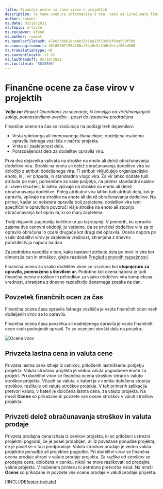 ```yaml
---
title: Finančne ocene za čase virov v projektih
description: Ta tema vsebuje informacije o tem, kako se izračunajo finančne ocene za čas.
author: rumant
ms.date: 03/19/2021
ms.topic: article
ms.reviewer: kfend
ms.author: rumant
ms.openlocfilehash: e79e33da618c4ab32b1ba13f33e50f60a550ff0b
ms.sourcegitcommit: 40f68387f594180af64a5e5c748b6efa188bd300
ms.translationtype: HT
ms.contentlocale: sl-SI
ms.lasthandoff: 05/10/2021
ms.locfileid: "6010806"
---
```

# <a name="financial-estimates-for-resource-time-on-projects"></a>Finančne ocene za čase virov v projektih

_**Velja za:** Project Operations za scenarije, ki temeljijo na virih/manjkajoči zalogi, poenostavljeno uvedbo – posel do izstavitve predračuna_

Finančne ocene za čas se izračunajo na podlagi treh dejavnikov: 

- Vrsta splošnega ali imenovanega člana ekipe, dodeljena vsakemu opravilu listnega vozlišča v načrtu projekta. 
- Vrsta ali zapletenost dela.
- Porazdeljenost dela za dodelitev opravila viru. 

Prva dva dejavnika vplivata na stroške na enoto ali delež obračunavanja dodelitve vira. Stroški na enoto ali delež obračunavanja dodelitve vira se določijo z atributi dodeljenega vira. Ti atributi vključujejo organizacijsko enoto, ki ji vir pripada, in standardno vlogo vira. Za vir lahko dodate tudi atribute po meri, pomembne za vaše podjetje, na primer standardni naslov ali raven izkušenj, ki lahko vplivajo na stroške na enoto ali delež obračunavanja dodelitve.
Poleg atributov vira lahko tudi atributi dela, kot je opravilo, vplivajo na stroške na enoto ali delež obračunavanja dodelitve. Na primer, kadar so nekatera opravila bolj zapletena, dodelitev vira tem specifičnim opravilom povzroči višje stroške na enoto ali stopnjo obračunavanja kot opravila, ki so manj zapletena.   

Tretji dejavnik zagotavlja količino ur po tej stopnji. V primerih, ko opravilo zajema dve cenovni obdobji, je verjetno, da se prvi del dodelitve vira za to opravilo obračuna in oceni drugače kot drugi del opravila. Ocena napora pri vsaki dodelitvi virov je zapletena vrednost, shranjena z dnevno porazdelitvijo napora na dan.

Za podrobna navodila o tem, kako nastaviti atribute dela po meri in vire kot dimenzije cen in stroškov, glejte razdelek [Pregled cenovnih razsežnosti](../pricing-costing/pricing-dimensions-overview.md).

Finančna ocena za vsako dodelitev virov se izračuna kot **stopnjo/uro za opravilo, pomnoženo s številom ur.**  Podobno kot ocena napora je tudi finančna ocena stroškov in prihodkov za vsako dodelitev vira kompleksna vrednost, shranjena z dnevno razdelitvijo denarnega zneska na dan. 

## <a name="summarizing-financial-estimates-for-time"></a>Povzetek finančnih ocen za čas
Finančna ocena časa opravila listnega vozlišča je vsota finančnih ocen vseh dodeljenih virov za to opravilo.

Finančna ocena časa povzetka ali nadrejenega opravila je vsota finančnih ocen vseh podrejenih opravil. To so ocenjeni stroški dela na projektu. 

![Ocene virov](./media/navigation12.png)

## <a name="default-cost-price-and-cost-currency"></a>Privzeta lastna cena in valuta cene

Privzeta lastna cena izhaja iz cenikov, priloženih lastniškemu podjetju projekta. Valuta stroškov projekta je vedno valuta pogodbene enote za projekt. Pri dodelitvi virov se finančna ocena stroškov shrani v valuto stroškov projekta. Včasih se valuta, v kateri je v ceniku določena stopnja stroškov, razlikuje od valute stroškov projekta. V teh primerih aplikacija pretvori valuto, v kateri je določena lastna cena, za valuto projekta. Na mreži **Ocene** so prikazane in povzete vse ocene stroškov v valuti stroškov projekta. 

## <a name="default-bill-rate-and-sales-currency"></a>Privzeti delež obračunavanja stroškov in valuta prodaje

Privzeta prodajna cena izhaja iz cenikov projekta, ki so priloženi ustrezni projektni pogodbi, če je posel pridobljen, ali iz povezane ponudbe projekta, če je posel še v fazi predprodaje. Valuta stroškov prodaje je vedno valuta projektne ponudbe ali projektne pogodbe. Pri dodelitvi virov se finančna ocena prodaje shrani v valuto prodaje projekta. Za razliko od stroškov se prodajna cena, določena v ceniku, nikoli ne more razlikovati od prodajne valute projekta. V nobenem primeru ni potrebna pretvorba valut. Na mreži **Ocene** so prikazane in povzete vse ocene prodaje v valuti prodaje projekta. 

[!INCLUDE[footer-include](../includes/footer-banner.md)]
